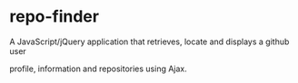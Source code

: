 # repo-finder

A JavaScript/jQuery application that retrieves, locate and displays a github user

profile, information and repositories using Ajax.
